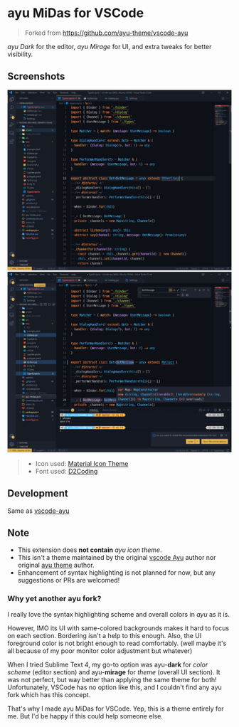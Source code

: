 # ayu MiDas for VSCode

> Forked from https://github.com/ayu-theme/vscode-ayu

*ayu Dark* for the editor, *ayu Mirage* for UI, and extra tweaks for better visibility.

## Screenshots

![Normal Preview](assets/preview-normal.png)
![Extend Preview](assets/preview-extend.png)

> - Icon used: [Material Icon Theme](https://marketplace.visualstudio.com/items?itemName=PKief.material-icon-theme)
> - Font used: [D2Coding](https://github.com/naver/d2codingfont)

## Development

Same as [vscode-ayu](https://github.com/ayu-theme/vscode-ayu#development)

## Note

- This extension does **not contain** *ayu icon theme*.
- This isn't a theme maintained by the original [vscode Ayu](https://github.com/ayu-theme/vscode-ayu) author nor original [ayu theme](https://github.com/dempfi/ayu) author.
- Enhancement of syntax highlighting is not planned for now, but any suggestions or PRs are welcomed!

### Why yet another ayu fork?

I really love the syntax highlighting scheme and overall colors in *ayu* as it is.

However, IMO its UI with same-colored backgrounds makes it hard to focus on each section. Bordering isn't a help to this enough. Also, the UI foreground color is not bright enough to read comfortably. (well maybe it's all because of my poor monitor color adjustment but whatever)

When I tried Sublime Text 4, my go-to option was ayu-**dark** for *color scheme* (editor section) and ayu-**mirage** for *theme* (overall UI section). It was not perfect, but way better than applying the same theme for both! Unfortunately, VSCode has no option like this, and I couldn't find any ayu fork which has this concept.

That's why I made ayu MiDas for VSCode. Yep, this is a theme entirely for me. But I'd be happy if this could help someone else.
